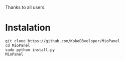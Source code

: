 Thanks to all users.

Instalation
=


    git clone https://github.com/KokoD3veloper/MioPanel
    cd MioPanel
    sudo python install.py
    MioPanel
